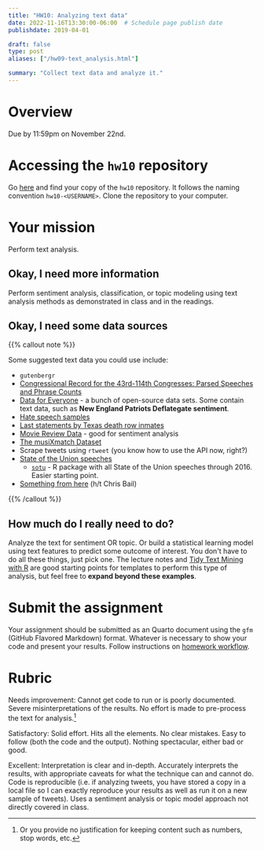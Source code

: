 ```yaml
---
title: "HW10: Analyzing text data"
date: 2022-11-16T13:30:00-06:00  # Schedule page publish date
publishdate: 2019-04-01

draft: false
type: post
aliases: ["/hw09-text_analysis.html"]

summary: "Collect text data and analyze it."
---
```




# Overview

Due by 11:59pm on November 22nd.

# Accessing the `hw10` repository

Go [here](https://github.coecis.cornell.edu/cis-fa22) and find your copy of the `hw10` repository. It follows the naming convention `hw10-<USERNAME>`. Clone the repository to your computer.

# Your mission

Perform text analysis.

## Okay, I need more information

Perform sentiment analysis, classification, or topic modeling using text analysis methods as demonstrated in class and in the readings.

## Okay, I need some data sources

{{% callout note %}}

Some suggested text data you could use include:

* `gutenbergr`
* [Congressional Record for the 43rd-114th Congresses: Parsed Speeches and Phrase Counts](https://data.stanford.edu/congress_text)
* [Data for Everyone](https://www.figure-eight.com/data-for-everyone/) - a bunch of open-source data sets. Some contain text data, such as **New England Patriots Deflategate sentiment**.
* [Hate speech samples](https://github.com/t-davidson/hate-speech-and-offensive-language)
* [Last statements by Texas death row inmates](https://www.kaggle.com/mykhe1097/last-words-of-death-row-inmates)
* [Movie Review Data](http://www.cs.cornell.edu/people/pabo/movie-review-data/) - good for sentiment analysis
* [The musiXmatch Dataset](http://millionsongdataset.com/musixmatch/)
* Scrape tweets using `rtweet` (you know how to use the API now, right?)
* [State of the Union speeches](http://www.presidency.ucsb.edu/sou.php)
    * [`sotu`](https://github.com/statsmaths/sotu) - R package with all State of the Union speeches through 2016. Easier starting point.
* [Something from here](https://docs.google.com/spreadsheets/d/1I7cvuCBQxosQK2evTcdL3qtglaEPc0WFEs6rZMx-xiE/edit#gid=0) (h/t Chris Bail)

{{% /callout %}}

## How much do I really need to do?

Analyze the text for sentiment OR topic. Or build a statistical learning model using text features to predict some outcome of interest. You don't have to do all these things, just pick one. The lecture notes and [Tidy Text Mining with R](http://tidytextmining.com/) are good starting points for templates to perform this type of analysis, but feel free to **expand beyond these examples**.

# Submit the assignment

Your assignment should be submitted as an Quarto document using the `gfm` (GitHub Flavored Markdown) format. Whatever is necessary to show your code and present your results. Follow instructions on [homework workflow](/faq/homework-guidelines/#homework-workflow).

# Rubric

Needs improvement: Cannot get code to run or is poorly documented. Severe misinterpretations of the results. No effort is made to pre-process the text for analysis.[^justification]

Satisfactory: Solid effort. Hits all the elements. No clear mistakes. Easy to follow (both the code and the output). Nothing spectacular, either bad or good.

Excellent: Interpretation is clear and in-depth. Accurately interprets the results, with appropriate caveats for what the technique can and cannot do. Code is reproducible (i.e. if analyzing tweets, you have stored a copy in a local file so I can exactly reproduce your results as well as run it on a new sample of tweets). Uses a sentiment analysis or topic model approach not directly covered in class.

[^justification]: Or you provide no justification for keeping content such as numbers, stop words, etc.
